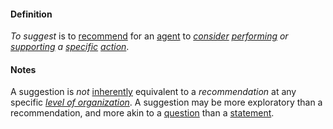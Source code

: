 #### Definition

*To suggest* is to [recommend](https://github.com/gcassel/Modular-Organization-Terminology/blob/master/terms/recommendation.md) for an [agent](https://github.com/gcassel/Modular-Organization-Terminology/blob/master/terms/agent.md) to *[consider](https://github.com/gcassel/Modular-Organization-Terminology/blob/master/terms/attend.md) [performing](https://github.com/gcassel/Modular-Organization-Terminology/blob/master/terms/perform.md) or [supporting](https://github.com/gcassel/Modular-Organization-Terminology/blob/master/terms/support.md) a [specific](https://github.com/gcassel/Modular-Organization-Terminology/blob/master/terms/specific.md) [action](https://github.com/gcassel/Modular-Organization-Terminology/blob/master/terms/action.md)*.  

#### Notes

A suggestion is *not* [inherently](https://github.com/gcassel/Modular-Organization-Terminology/blob/master/terms/inhere.md) equivalent to a *recommendation* at any specific *[level of organization](https://github.com/gcassel/Modular-Organization-Terminology/blob/master/compound-terms/level-of-organization.md)*.   A suggestion may be more exploratory than a recommendation, and more akin to a [question](https://github.com/gcassel/Modular-Organization-Terminology/blob/master/terms/ask.md) than a [statement](https://github.com/gcassel/Modular-Organization-Terminology/blob/master/terms/state.md).
